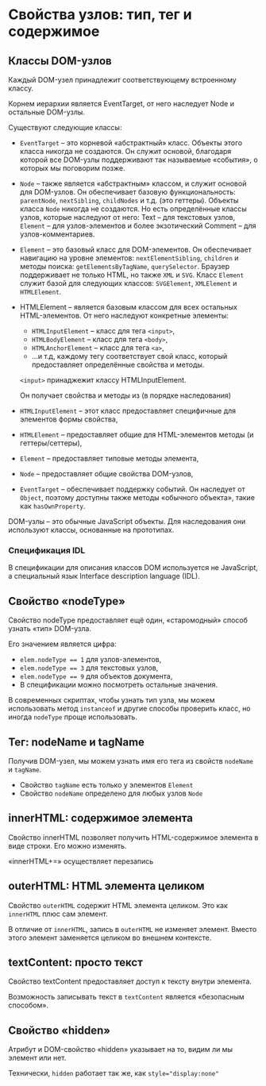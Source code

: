 # Свойства узлов: тип, тег и содержимое

## Классы DOM-узлов

Каждый DOM-узел принадлежит соответствующему встроенному классу.

Корнем иерархии является EventTarget, от него наследует Node и остальные DOM-узлы.

Существуют следующие классы:

- `EventTarget` – это корневой «абстрактный» класс. Объекты этого класса никогда не создаются. Он служит основой, благодаря которой все DOM-узлы поддерживают так называемые «события», о которых мы поговорим позже.
- `Node` – также является «абстрактным» классом, и служит основой для DOM-узлов. Он обеспечивает базовую функциональность: `parentNode`, `nextSibling`, `childNodes` и т.д. (это геттеры). Объекты класса `Node` никогда не создаются. Но есть определённые классы узлов, которые наследуют от него: Text – для текстовых узлов, `Element` – для узлов-элементов и более экзотический Comment – для узлов-комментариев.
- `Element` – это базовый класс для DOM-элементов. Он обеспечивает навигацию на уровне элементов: `nextElementSibling`, `children` и методы поиска: `getElementsByTagName`, `querySelector`. Браузер поддерживает не только HTML, но также `XML` и `SVG`. Класс `Element` служит базой для следующих классов: `SVGElement`, `XMLElement` и `HTMLElement`.
- HTMLElement – является базовым классом для всех остальных HTML-элементов. От него наследуют конкретные элементы:
  - `HTMLInputElement` – класс для тега `<input>`,
  - `HTMLBodyElement` – класс для тега `<body>`,
  - `HTMLAnchorElement` – класс для тега `<a>`,
  - …и т.д, каждому тегу соответствует свой класс, который предоставляет определённые свойства и методы.

  `<input>` принаджежит классу HTMLInputElement.

  Он получает свойства и методы из (в порядке наследования)

- `HTMLInputElement` – этот класс предоставляет специфичные для элементов формы свойства,
- `HTMLElement` – предоставляет общие для HTML-элементов методы (и геттеры/сеттеры),
- `Element` – предоставляет типовые методы элемента,
- `Node` – предоставляет общие свойства DOM-узлов,
- `EventTarget` – обеспечивает поддержку событий. Он наследует от `Object`, поэтому доступны также методы «обычного объекта», такие как `hasOwnProperty`.

DOM-узлы – это обычные JavaScript объекты. Для наследования они используют классы, основанные на прототипах.

### Спецификация IDL

В спецификации для описания классов DOM используется не JavaScript, а специальный язык Interface description language (IDL).

## Свойство «nodeType»

Свойство nodeType предоставляет ещё один, «старомодный» способ узнать «тип» DOM-узла.

Его значением является цифра:

- `elem.nodeType == 1` для узлов-элементов,
- `elem.nodeType == 3` для текстовых узлов,
- `elem.nodeType == 9` для объектов документа,
- В спецификации можно посмотреть остальные значения.

В современных скриптах, чтобы узнать тип узла, мы можем использовать метод `instanceof` и другие способы проверить класс, но иногда `nodeType` проще использовать.

## Тег: nodeName и tagName

Получив DOM-узел, мы можем узнать имя его тега из свойств `nodeName` и `tagName`.

- Свойство `tagName` есть только у элементов `Element`
- Свойство `nodeName` определено для любых узлов `Node`

## innerHTML: содержимое элемента

Свойство innerHTML позволяет получить HTML-содержимое элемента в виде строки. Его можно изменять.

«innerHTML+=» осуществляет перезапись

## outerHTML: HTML элемента целиком

Свойство `outerHTML` содержит HTML элемента целиком. Это как `innerHTML` плюс сам элемент.

В отличие от `innerHTML`, запись в `outerHTML` не изменяет элемент. Вместо этого элемент заменяется целиком во внешнем контексте.

## textContent: просто текст

Свойство textContent предоставляет доступ к тексту внутри элемента.

Возможность записывать текст в `textContent` является «безопасным способом».

## Свойство «hidden»

Атрибут и DOM-свойство «hidden» указывает на то, видим ли мы элемент или нет.

Технически, `hidden` работает так же, как `style="display:none"`
